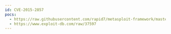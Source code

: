 ```yaml
---
id: CVE-2015-2857
pocs:
  - https://raw.githubusercontent.com/rapid7/metasploit-framework/master/modules/exploits/linux/http/accellion_fta_getstatus_oauth.rb
  - https://www.exploit-db.com/raw/37597
---
```

